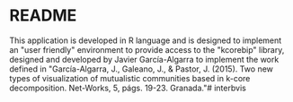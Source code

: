 # README #

This application is developed in R language and is designed to implement an "user friendly" environment to provide access to the "kcorebip" library, designed and developed by Javier García-Algarra to implement the work defined in "García-Algarra, J., Galeano, J., & Pastor, J. (2015). Two new types of visualization of mutualistic communities based in k-core decomposition. Net-Works, 5, págs. 19-23. Granada."# interbvis
